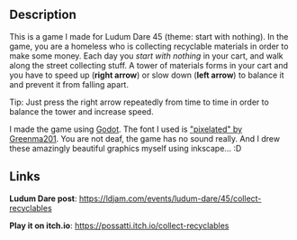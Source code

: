 ## Description

This is a game I made for Ludum Dare 45 (theme: start with nothing). In the game, you are a homeless who is collecting recyclable materials in order to make some money. Each day you *start with nothing* in your cart, and walk along the street collecting stuff. A tower of materials forms in your cart and you have to speed up (**right arrow**) or slow down (**left arrow**) to balance it and prevent it from falling apart.

Tip: Just press the right arrow repeatedly from time to time in order to balance the tower and increase speed.

I made the game using [Godot](https://godotengine.org/). The font I used is ["pixelated" by Greenma201](https://www.dafont.com/pixelated.font). You are not deaf, the game has no sound really. And I drew these amazingly beautiful graphics myself using inkscape... :D

## Links

**Ludum Dare post**: https://ldjam.com/events/ludum-dare/45/collect-recyclables

**Play it on itch.io**: https://possatti.itch.io/collect-recyclables
